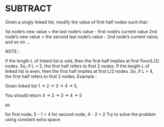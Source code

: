 # SUBTRACT

Given a singly linked list, modify the value of first half nodes such that :

1st node’s new value = the last node’s value - first node’s current value
2nd node’s new value = the second last node’s value - 2nd node’s current value,
and so on …

NOTE :

If the length L of linked list is odd, then the first half implies at first floor(L/2) nodes. So, if L = 5, the first half refers to first 2 nodes.
If the length L of linked list is even, then the first half implies at first L/2 nodes. So, if L = 4, the first half refers to first 2 nodes.
Example :

Given linked list 1 -> 2 -> 3 -> 4 -> 5,

You should return 4 -> 2 -> 3 -> 4 -> 5

as

for first node, 5 - 1 = 4
for second node, 4 - 2 = 2
Try to solve the problem using constant extra space.